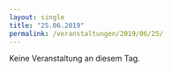 ```yaml
---
layout: single
title: "25.06.2019"
permalink: /veranstaltungen/2019/06/25/
---
```


Keine Veranstaltung an diesem Tag.
